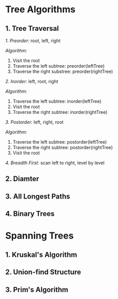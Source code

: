 # Tree Algorithms

## 1. Tree Traversal

*1. Preorder:* root, left, right

*Algorithm:*
1. Visit the root
2. Traverse the left subtree: preorder(leftTree)
3. Traverse the right substree: preorder(rightTree)

*2. Inorder:* left, root, right

*Algorithm:*
1. Traverse the left subtree: inorder(leftTree)
2. Visit the root
3. Traverse the right subtree: inorder(rightTree)

*3. Postorder:* left, right, root

*Algorithm:*
1. Traverse the left subtree: postorder(leftTree)
2. Traverse the right subtree: postorder(rightTree)
3. Visit the root

*4. Breadth First:* scan left to right, level by level

## 2. Diamter

## 3. All Longest Paths

## 4. Binary Trees

# Spanning Trees

## 1. Kruskal's Algorithm

## 2. Union-find Structure

## 3. Prim's Algorithm



